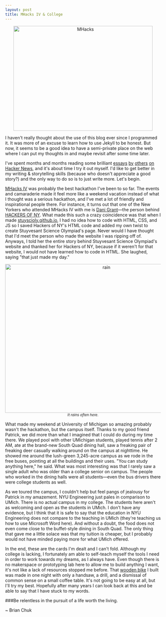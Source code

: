 ```yaml
---
layout: post
title: MHacks IV & College
---
```


<center><img src="http://devchuk.github.io/res/img/posts/mhacks.jpeg" alt="MHacks" height="338" width="450"></center>

I haven't really thought about the use of this blog ever since I programmed it. It was more of an excuse to learn how to use Jekyll to be honest. But now, it seems to be a good idea to have a semi-private place on the web where I can put my thoughts in and maybe revisit after some time later.

<!---excerpt--> 

I've spent months and months reading some brilliant [essays](http://paulgraham.com/articles.html) [by](http://idlewords.com/2004/05/attacked_by_thugs.htm) [others](http://jackcheng.com/habit-fields) [on](http://www.nytimes.com/2014/02/02/opinion/sunday/ashes-to-ashes-but-first-a-nice-pine-box.html) [Hacker News](https://news.ycombinator.com/), and it's about time I try it out myself. I'd like to get better in my writing & storytelling skills (because who doesn't appreciate a good story?) and the only way to do so is to just write more. Let's begin.

[MHacks IV](http://mhacks.org/) was probably the best hackathon I've been to so far. The events and camaraderie made it feel more like a weekend vacation instead of what I thought was a serious hackathon, and I've met a lot of friendly and inspirational people there. For instance, it turns out that one of the New Yorkers who attended MHacks IV with me is [Dani Grant](http://www.thedanigrant.com/)&#8212;the person behind [HACKERS OF NY](http://hackersofny.com/). What made this such a crazy coincidence was that when I made [stuyscioly.github.io](http://stuyscioly.github.io/), I had no idea how to code with HTML, CSS, and JS so I saved Hackers of NY's HTML code and added my own twist to create Stuyvesant Science Olympiad's page. Never would I have thought that I'd meet the person who made the website I was ripping off of. Anyways, I told her the entire story behind Stuyvesant Science Olympiad's website and thanked her for Hackers of NY, because if it weren't for that website, I would not have learned how to code in HTML. She laughed, saying "that just made my day."

<center><img src="http://devchuk.github.io/res/img/posts/rainymich.jpg" alt="rain" height="480" width="640"><br>
<small><i>It rains often here.</i></small></center>

What made my weekend at University of Michigan so amazing probably wasn't the hackathon, but the campus itself. Thanks to my good friend Patrick, we did more than what I imagined that I could do during my time there. We played pool with other UMichigan students, played tennis after 2 AM, ate at the brand-new South Quad dining hall, saw a freaking pair of freaking deer casually walking around on the campus at nighttime. He showed me around the lush-green 3,245-acre campus as we rode in the free buses, pointing at all the buildings and their uses. "You can study anything here," he said. What was most interesting was that I rarely saw a single adult who was older than a college senior on campus. The people who worked in the dining halls were all students&#8212;even the bus drivers there were college students as well.

As we toured the campus, I couldn't help but feel pangs of jealousy for Patrick in my amazement. NYU Engineering just pales in comparison to UMich. There is no actual campus in my college. The students here aren't as welcoming and open as the students in UMich. I don't have any evidence, but I think that it is safe to say that the education in NYU Engineering does not compare to the teaching in UMich (they're teaching us how to use Microsoft Word here). And without a doubt, the food does not even come close to the buffet-style dining in South Quad. The only thing that gave me a little solace was that my tuition is cheaper, but I probably would not have minded paying more for what UMich offered.

In the end, these are the cards I'm dealt and I can't fold. Although my college is lacking, I fortunately am able to self-teach myself the tools I need in order to work towards my dreams, as I always have. Even though there is no makerspace or prototyping lab here to allow me to build anything I want, it's not like a lack of resources stopped me before. That [wooden bike](http://devchuk.github.io/portfolio/miscellaneous/the_wooden_trike.html) I built was made in one night with only a handsaw, a drill, and a dismissal of common sense on a small coffee table. It's not going to be easy at all, but I'll try my best. Hopefully after many years I can look back at this and be able to say that I have stuck to my words.

###Be relentless in the pursuit of a life worth the living.

~ Brian Chuk